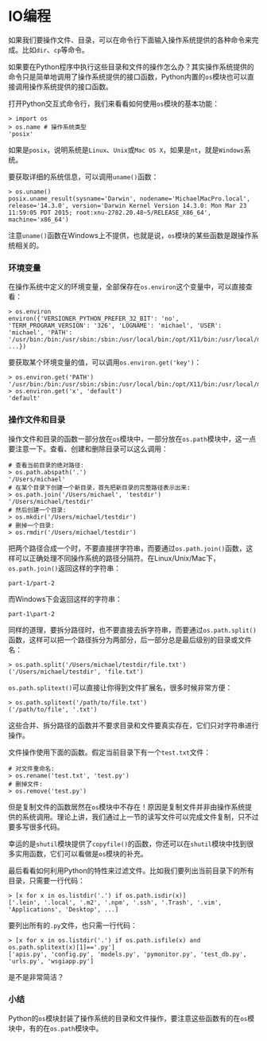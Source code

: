 # IO编程

如果我们要操作文件、目录，可以在命令行下面输入操作系统提供的各种命令来完成。比如`dir`、`cp`等命令。


如果要在Python程序中执行这些目录和文件的操作怎么办？其实操作系统提供的命令只是简单地调用了操作系统提供的接口函数，Python内置的`os`模块也可以直接调用操作系统提供的接口函数。


打开Python交互式命令行，我们来看看如何使用`os`模块的基本功能：


```
> import os
> os.name # 操作系统类型
'posix'
```


如果是`posix`，说明系统是`Linux`、`Unix`或`Mac OS X`，如果是`nt`，就是`Windows`系统。


要获取详细的系统信息，可以调用`uname()`函数：


```
> os.uname()
posix.uname_result(sysname='Darwin', nodename='MichaelMacPro.local', release='14.3.0', version='Darwin Kernel Version 14.3.0: Mon Mar 23 11:59:05 PDT 2015; root:xnu-2782.20.48~5/RELEASE_X86_64', machine='x86_64')
```


注意`uname()`函数在Windows上不提供，也就是说，`os`模块的某些函数是跟操作系统相关的。


### 环境变量


在操作系统中定义的环境变量，全部保存在`os.environ`这个变量中，可以直接查看：


```
> os.environ
environ({'VERSIONER_PYTHON_PREFER_32_BIT': 'no', 'TERM_PROGRAM_VERSION': '326', 'LOGNAME': 'michael', 'USER': 'michael', 'PATH': '/usr/bin:/bin:/usr/sbin:/sbin:/usr/local/bin:/opt/X11/bin:/usr/local/mysql/bin', ...})
```


要获取某个环境变量的值，可以调用`os.environ.get('key')`：


```
> os.environ.get('PATH')
'/usr/bin:/bin:/usr/sbin:/sbin:/usr/local/bin:/opt/X11/bin:/usr/local/mysql/bin'
> os.environ.get('x', 'default')
'default'
```


### 操作文件和目录


操作文件和目录的函数一部分放在`os`模块中，一部分放在`os.path`模块中，这一点要注意一下。查看、创建和删除目录可以这么调用：


```
# 查看当前目录的绝对路径:
> os.path.abspath('.')
'/Users/michael'
# 在某个目录下创建一个新目录，首先把新目录的完整路径表示出来:
> os.path.join('/Users/michael', 'testdir')
'/Users/michael/testdir'
# 然后创建一个目录:
> os.mkdir('/Users/michael/testdir')
# 删掉一个目录:
> os.rmdir('/Users/michael/testdir')
```


把两个路径合成一个时，不要直接拼字符串，而要通过`os.path.join()`函数，这样可以正确处理不同操作系统的路径分隔符。在Linux/Unix/Mac下，`os.path.join()`返回这样的字符串：


```
part-1/part-2
```


而Windows下会返回这样的字符串：


```
part-1\part-2
```


同样的道理，要拆分路径时，也不要直接去拆字符串，而要通过`os.path.split()`函数，这样可以把一个路径拆分为两部分，后一部分总是最后级别的目录或文件名：


```
> os.path.split('/Users/michael/testdir/file.txt')
('/Users/michael/testdir', 'file.txt')
```


`os.path.splitext()`可以直接让你得到文件扩展名，很多时候非常方便：


```
> os.path.splitext('/path/to/file.txt')
('/path/to/file', '.txt')
```


这些合并、拆分路径的函数并不要求目录和文件要真实存在，它们只对字符串进行操作。


文件操作使用下面的函数。假定当前目录下有一个`test.txt`文件：


```
# 对文件重命名:
> os.rename('test.txt', 'test.py')
# 删掉文件:
> os.remove('test.py')
```


但是复制文件的函数居然在`os`模块中不存在！原因是复制文件并非由操作系统提供的系统调用。理论上讲，我们通过上一节的读写文件可以完成文件复制，只不过要多写很多代码。


幸运的是`shutil`模块提供了`copyfile()`的函数，你还可以在`shutil`模块中找到很多实用函数，它们可以看做是`os`模块的补充。


最后看看如何利用Python的特性来过滤文件。比如我们要列出当前目录下的所有目录，只需要一行代码：


```
> [x for x in os.listdir('.') if os.path.isdir(x)]
['.lein', '.local', '.m2', '.npm', '.ssh', '.Trash', '.vim', 'Applications', 'Desktop', ...]
```


要列出所有的`.py`文件，也只需一行代码：


```
> [x for x in os.listdir('.') if os.path.isfile(x) and os.path.splitext(x)[1]=='.py']
['apis.py', 'config.py', 'models.py', 'pymonitor.py', 'test_db.py', 'urls.py', 'wsgiapp.py']
```


是不是非常简洁？


### 小结


Python的`os`模块封装了操作系统的目录和文件操作，要注意这些函数有的在`os`模块中，有的在`os.path`模块中。

